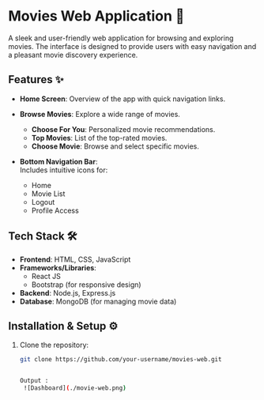 # Movies Web Application 🎥

A sleek and user-friendly web application for browsing and exploring movies. The interface is designed to provide users with easy navigation and a pleasant movie discovery experience.

## Features ✨
- **Home Screen**: Overview of the app with quick navigation links.
- **Browse Movies**: Explore a wide range of movies.
  - **Choose For You**: Personalized movie recommendations.
  - **Top Movies**: List of the top-rated movies.
  - **Choose Movie**: Browse and select specific movies.

- **Bottom Navigation Bar**:  
  Includes intuitive icons for:
  - Home
  - Movie List
  - Logout
  - Profile Access

## Tech Stack 🛠️
- **Frontend**: HTML, CSS, JavaScript
- **Frameworks/Libraries**:
  - React JS
  - Bootstrap (for responsive design)
- **Backend**: Node.js, Express.js
- **Database**: MongoDB (for managing movie data)

## Installation & Setup ⚙️
1. Clone the repository:
   ```bash
   git clone https://github.com/your-username/movies-web.git


   Output :
    ![Dashboard](./movie-web.png)
